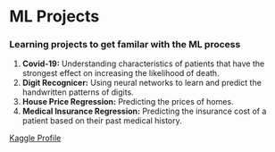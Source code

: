 # ML Projects

### Learning projects to get familar with the ML process 
1. __Covid-19:__ Understanding characteristics of patients that have the strongest effect on increasing the likelihood of death.
2. __Digit Recognicer:__ Using neural networks to learn and predict the handwritten patterns of digits.
3. __House Price Regression:__ Predicting the prices of homes.
4. __Medical Insurance Regression:__ Predicting the insurance cost of a patient based on their past medical history.

 [Kaggle Profile](https://www.kaggle.com/jairusmartinez)
